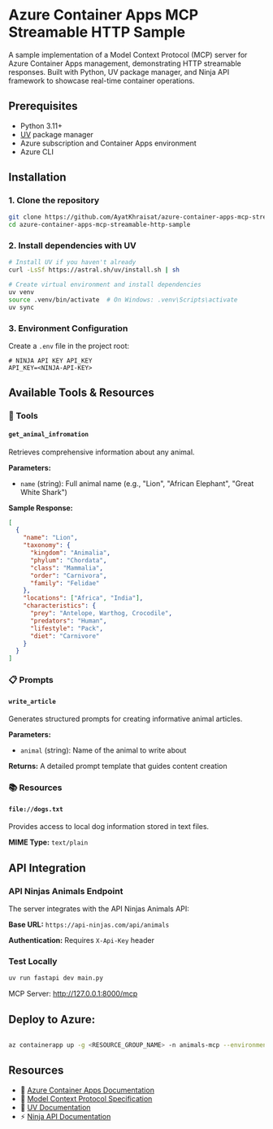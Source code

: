 # Azure Container Apps MCP Streamable HTTP Sample

A sample implementation of a Model Context Protocol (MCP) server for Azure Container Apps management, demonstrating HTTP streamable responses. Built with Python, UV package manager, and Ninja API framework to showcase real-time container operations.


## Prerequisites

- Python 3.11+
- [UV](https://github.com/astral-sh/uv) package manager
- Azure subscription and Container Apps environment
- Azure CLI 

## Installation

### 1. Clone the repository

```bash
git clone https://github.com/AyatKhraisat/azure-container-apps-mcp-streamable-http-sample.git
cd azure-container-apps-mcp-streamable-http-sample
```

### 2. Install dependencies with UV

```bash
# Install UV if you haven't already
curl -LsSf https://astral.sh/uv/install.sh | sh

# Create virtual environment and install dependencies
uv venv
source .venv/bin/activate  # On Windows: .venv\Scripts\activate
uv sync
```

### 3. Environment Configuration

Create a `.env` file in the project root:

```env
# NINJA API KEY API_KEY 
API_KEY=<NINJA-API-KEY>
```

## Available Tools & Resources

### 🔧 Tools

#### `get_animal_infromation`
Retrieves comprehensive information about any animal.

**Parameters:**
- `name` (string): Full animal name (e.g., "Lion", "African Elephant", "Great White Shark")


**Sample Response:**
```json
[
  {
    "name": "Lion",
    "taxonomy": {
      "kingdom": "Animalia",
      "phylum": "Chordata",
      "class": "Mammalia",
      "order": "Carnivora",
      "family": "Felidae"
    },
    "locations": ["Africa", "India"],
    "characteristics": {
      "prey": "Antelope, Warthog, Crocodile",
      "predators": "Human",
      "lifestyle": "Pack",
      "diet": "Carnivore"
    }
  }
]
```

### 📋 Prompts

#### `write_article`
Generates structured prompts for creating informative animal articles.

**Parameters:**
- `animal` (string): Name of the animal to write about

**Returns:** A detailed prompt template that guides content creation



### 📚 Resources

#### `file://dogs.txt`
Provides access to local dog information stored in text files.

**MIME Type:** `text/plain`

## API Integration

### API Ninjas Animals Endpoint

The server integrates with the API Ninjas Animals API:

**Base URL:** `https://api-ninjas.com/api/animals`

**Authentication:** Requires `X-Api-Key` header



### Test Locally


```bash
uv run fastapi dev main.py
```
MCP Server: http://127.0.0.1:8000/mcp

## Deploy to Azure:
```bash

az containerapp up -g <RESOURCE_GROUP_NAME> -n animals-mcp --environment mcp -l <REGION> --env-vars API_KEYS=<NINJA_API_KEY> --source .
```


## Resources

- 📖 [Azure Container Apps Documentation](https://docs.microsoft.com/en-us/azure/container-apps/)
- 🔧 [Model Context Protocol Specification](https://modelcontextprotocol.io/)
- 🐍 [UV Documentation](https://docs.astral.sh/uv/)
- ⚡ [Ninja API Documentation](https://api-ninjas.com/api/animals)



